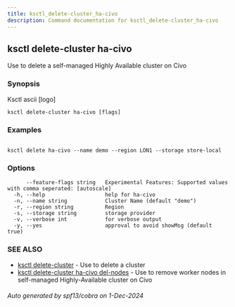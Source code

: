 ```yaml
---
title: ksctl_delete-cluster_ha-civo
description: Command documentation for ksctl_delete-cluster_ha-civo
---
```


## ksctl delete-cluster ha-civo

Use to delete a self-managed Highly Available cluster on Civo

### Synopsis

Ksctl ascii [logo]

```
ksctl delete-cluster ha-civo [flags]
```

### Examples

```

ksctl delete ha-civo --name demo --region LON1 --storage store-local

```

### Options

```
      --feature-flags string   Experimental Features: Supported values with comma seperated: [autoscale]
  -h, --help                   help for ha-civo
  -n, --name string            Cluster Name (default "demo")
  -r, --region string          Region
  -s, --storage string         storage provider
  -v, --verbose int            for verbose output
  -y, --yes                    approval to avoid showMsg (default true)
```

### SEE ALSO

* [ksctl delete-cluster](ksctl_delete-cluster.md)	 - Use to delete a cluster
* [ksctl delete-cluster ha-civo del-nodes](ksctl_delete-cluster_ha-civo_del-nodes.md)	 - Use to remove worker nodes in self-managed Highly-Available cluster on Civo

###### Auto generated by spf13/cobra on 1-Dec-2024
